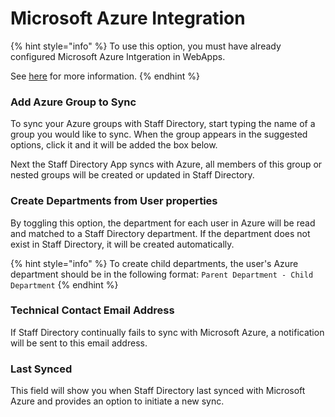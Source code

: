 # Microsoft Azure Integration

{% hint style="info" %}
To use this option, you must have already configured Microsoft Azure Intgeration in WebApps.

See [here](https://docs.getwebapps.uk/configuration/microsoft-azure-integration) for more information.
{% endhint %}

### Add Azure Group to Sync

To sync your Azure groups with Staff Directory, start typing the name of a group you would like to sync. When the group appears in the suggested options, click it and it will be added the box below.

Next the Staff Directory App syncs with Azure, all members of this group or nested groups will be created or updated in Staff Directory.

### Create Departments from User properties

By toggling this option, the department for each user in Azure will be read and matched to a Staff Directory department. If the department does not exist in Staff Directory, it will be created automatically.

{% hint style="info" %}
To create child departments, the user's Azure department should be in the following format: `Parent Department - Child Department`
{% endhint %}

### Technical Contact Email Address

If Staff Directory continually fails to sync with Microsoft Azure, a notification will be sent to this email address.

### Last Synced

This field will show you when Staff Directory last synced with Microsoft Azure and provides an option to initiate a new sync.
